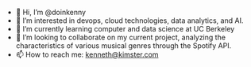 - 👋 Hi, I’m @doinkenny
- 👀 I’m interested in devops, cloud technologies, data analytics, and AI.
- 🌱 I’m currently learning computer and data science at UC Berkeley
- 💞️ I’m looking to collaborate on my current project, analyzing the characteristics of various musical genres through the Spotify API.
- 📫 How to reach me: kenneth@kimster.com

<!---
doinkenny/doinkenny is a ✨ special ✨ repository because its `README.md` (this file) appears on your GitHub profile.
You can click the Preview link to take a look at your changes.
--->
